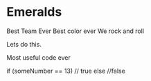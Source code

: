 # Emeralds
Best Team Ever
Best color ever
We rock and roll

Lets do this. 

Most useful code ever

if (someNumber == 13)
  // true
else
  //false
